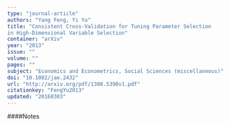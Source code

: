 ```yaml
---
type: "journal-article"
authors: "Yang Feng, Yi Yu"
title: "Consistent Cross-Validation for Tuning Parameter Selection
in High-Dimensional Variable Selection"
container: "arXiv"
year: "2013"
issue: ""
volume: ""
pages: ""
subject: "Economics and Econometrics, Social Sciences (miscellaneous)"
doi: "10.1002/jae.2432"
url: "http://arxiv.org/pdf/1308.5390v1.pdf"
citationkey: "FengYu2013"
updated: "20160303"
---
```


####Notes